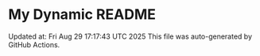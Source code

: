 # My Dynamic README
Updated at: Fri Aug 29 17:17:43 UTC 2025
This file was auto-generated by GitHub Actions.
